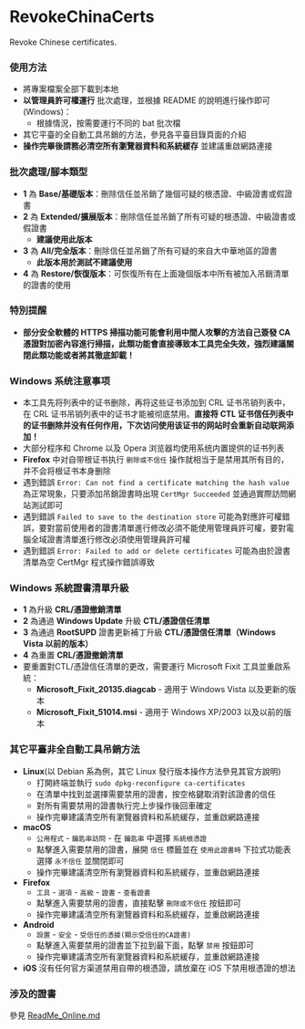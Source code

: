 ﻿RevokeChinaCerts
==============
Revoke Chinese certificates.

### 使用方法
* 將專案檔案全部下載到本地
* **以管理員許可權運行** 批次處理，並根據 README 的說明進行操作即可(Windows)：
  * 根據情況，按需要運行不同的 bat 批次檔
* 其它平臺的全自動工具吊銷的方法，參見各平臺目錄頁面的介紹
* **操作完畢後請務必清空所有瀏覽器資料和系統緩存** 並建議重啟網路連接

### 批次處理/腳本類型
* **1** 為 **Base/基礎版本**：刪除信任並吊銷了幾個可疑的根憑證、中級證書或假證書
* **2** 為 **Extended/擴展版本**：刪除信任並吊銷了所有可疑的根憑證、中級證書或假證書
  * **建議使用此版本**
* **3** 為 **All/完全版本**：刪除信任並吊銷了所有可疑的來自大中華地區的證書
  * **此版本用於測試不建議使用**
* **4** 為 **Restore/恢復版本**：可恢復所有在上面幾個版本中所有被加入吊銷清單的證書的使用

### 特別提醒
* **部分安全軟體的 HTTPS 掃描功能可能會利用中間人攻擊的方法自己簽發 CA 憑證對加密內容進行掃描，此類功能會直接導致本工具完全失效，強烈建議關閉此類功能或者將其徹底卸載！**

### Windows 系统注意事项
* 本工具先将列表中的证书删除，再将这些证书添加到 CRL 证书吊销列表中，在 CRL 证书吊销列表中的证书才能被彻底禁用。**直接将 CTL 证书信任列表中的证书删除并没有任何作用，下次访问使用该证书的网站时会重新自动联网添加！**
* 大部分程序和 Chrome 以及 Opera 浏览器均使用系统内置提供的证书列表
* **Firefox** 中对自带根证书执行 `删除或不信任` 操作就相当于是禁用其所有目的，并不会将根证书本身删除
* 遇到錯誤 `Error: Can not find a certificate matching the hash value` 為正常現象，只要添加吊銷證書時出現 `CertMgr Succeeded` 並通過實際訪問網站測試即可
* 遇到錯誤 `Failed to save to the destination store` 可能為對應許可權錯誤，要對當前使用者的證書清單進行修改必須不能使用管理員許可權，要對電腦全域證書清單進行修改必須使用管理員許可權
* 遇到錯誤 `Error: Failed to add or delete certificates` 可能為由於證書清單為空 CertMgr 程式操作錯誤導致

### Windows 系統證書清單升級
* **1** 為升級 **CRL/憑證撤銷清單**
* **2** 為通過 **Windows Update** 升級 **CTL/憑證信任清單**
* **3** 為通過 **RootSUPD** 證書更新補丁升級 **CTL/憑證信任清單（Windows Vista 以前的版本）**
* **4** 為重置 **CRL/憑證撤銷清單**
* 要重置對CTL/憑證信任清單的更改，需要運行 Microsoft Fixit 工具並重啟系統：
  * **Microsoft_Fixit_20135.diagcab** - 適用于 Windows Vista 以及更新的版本
  * **Microsoft_Fixit_51014.msi** - 適用于 Windows XP/2003 以及以前的版本

### 其它平臺非全自動工具吊銷方法
* **Linux**(以 Debian 系為例，其它 Linux 發行版本操作方法參見其官方說明)
  * 打開終端並執行 `sudo dpkg-reconfigure ca-certificates`
  * 在清單中找到並選擇需要禁用的證書，按空格鍵取消對該證書的信任
  * 對所有需要禁用的證書執行完上步操作後回車確定
  * 操作完畢建議清空所有瀏覽器資料和系統緩存，並重啟網路連接
* **macOS**
  * `公用程式` - `鑰匙串訪問` - 在 `鑰匙串` 中選擇 `系統根憑證`
  * 點擊進入需要禁用的證書，展開 `信任` 標籤並在 `使用此證書時` 下拉式功能表選擇 `永不信任` 並關閉即可
  * 操作完畢建議清空所有瀏覽器資料和系統緩存，並重啟網路連接
* **Firefox**
  * `工具` - `選項` - `高級` - `證書` - `查看證書`
  * 點擊進入需要禁用的證書，直接點擊 `刪除或不信任` 按鈕即可
  * 操作完畢建議清空所有瀏覽器資料和系統緩存，並重啟網路連接
* **Android**
  * `設置` - `安全` - `受信任的憑據(顯示受信任的CA證書)`
  * 點擊進入需要禁用的證書並下拉到最下面，點擊 `禁用` 按鈕即可
  * 操作完畢建議清空所有瀏覽器資料和系統緩存，並重啟網路連接
* **iOS** 沒有任何官方渠道禁用自帶的根憑證，請放棄在 iOS 下禁用根憑證的想法

### 涉及的證書
參見 [ReadMe_Online.md](ReadMe_Online.md)
